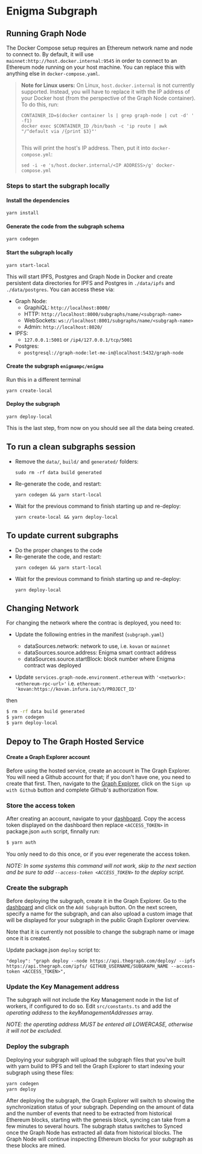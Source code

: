 # Enigma Subgraph

## Running Graph Node

The Docker Compose setup requires an Ethereum network name and node
to connect to. By default, it will use `mainnet:http://host.docker.internal:9545`
in order to connect to an Ethereum node running on your host machine.
You can replace this with anything else in `docker-compose.yaml`.

> **Note for Linux users:** On Linux, `host.docker.internal` is not
> currently supported. Instead, you will have to replace it with the
> IP address of your Docker host (from the perspective of the Graph
> Node container).
> To do this, run:
>
> ```
> CONTAINER_ID=$(docker container ls | grep graph-node | cut -d' ' -f1)
> docker exec $CONTAINER_ID /bin/bash -c 'ip route | awk "/^default via /{print $3}"'
> ￼
> ```
>
> This will print the host's IP address. Then, put it into `docker-compose.yml`:
>
> ```
> sed -i -e 's/host.docker.internal/<IP ADDRESS>/g' docker-compose.yml
> ```

### Steps to start the subgraph locally

#### Install the dependencies

```
yarn install
```

#### Generate the code from the subgraph schema

```
yarn codegen
```

#### Start the subgraph locally

```
yarn start-local
```

This will start IPFS, Postgres and Graph Node in Docker and create persistent
data directories for IPFS and Postgres in `./data/ipfs` and `./data/postgres`. You
can access these via:

- Graph Node:
  - GraphiQL: `http://localhost:8000/`
  - HTTP: `http://localhost:8000/subgraphs/name/<subgraph-name>`
  - WebSockets: `ws://localhost:8001/subgraphs/name/<subgraph-name>`
  - Admin: `http://localhost:8020/`
- IPFS:
  - `127.0.0.1:5001` or `/ip4/127.0.0.1/tcp/5001`
- Postgres:
  - `postgresql://graph-node:let-me-in@localhost:5432/graph-node`

#### Create the subgraph `enigmampc/enigma`

Run this in a different terminal

```
yarn create-local
```

#### Deploy the subgraph

```
yarn deploy-local
```

This is the last step, from now on you should see all the data being created.

## To run a clean subgraphs session

- Remove the `data/`, `build/` and `generated/` folders:
  ```
  sudo rm -rf data build generated
  ```
- Re-generate the code, and restart:
  ```
  yarn codegen && yarn start-local
  ```
- Wait for the previous command to finish starting up and re-deploy:
  ```
  yarn create-local && yarn deploy-local
  ```

## To update current subgraphs

- Do the proper changes to the code
- Re-generate the code, and restart:
  ```
  yarn codegen && yarn start-local
  ```
- Wait for the previous command to finish starting up and re-deploy:
  ```
  yarn deploy-local
  ```

## Changing Network

For changing the network where the contrac is deployed, you need to:

- Update the following entries in the manifest (`subgraph.yaml`)

  - dataSources.network: network to use, i.e. `kovan` or `mainnet`
  - dataSources.source.address: Enigma smart contract address
  - dataSources.source.startBlock: block number where Enigma contract was deployed

- Update `services.graph-node.environment.ethereum` with `'<network>:<ethereum-rpc-url>'` i.e. `ethereum: 'kovan:https://kovan.infura.io/v3/PROJECT_ID'`

then

```bash
$ rm -rf data build generated
$ yarn codegen
$ yarn deploy-local
```

## Depoy to The Graph Hosted Service

#### Create a Graph Explorer account

Before using the hosted service, create an account in The Graph Explorer. You will need a Github account for that; if you don't have one, you need to create that first. Then, navigate to the [Graph Explorer](https://thegraph.com/explorer/), click on the `Sign up with Github` button and complete Github's authorization flow.

### Store the access token

After creating an account, navigate to your [dashboard](https://thegraph.com/explorer/dashboard). Copy the access token displayed on the dashboard then replace `<ACCESS_TOKEN>` in package.json `auth` script, finnally run:

```bash
$ yarn auth
```

You only need to do this once, or if you ever regenerate the access token.

_NOTE: In some systems this command will not work, skip to the next section and be sure to add `--access-token <ACCESS_TOKEN>` to the deploy script._

### Create the subgraph

Before deploying the subgraph, create it in the Graph Explorer. Go to the [dashboard](https://thegraph.com/explorer/dashboard) and click on the `Add Subgraph` button. On the next screen, specify a name for the subgraph, and can also upload a custom image that will be displayed for your subgraph in the public Graph Explorer overview.

Note that it is currently not possible to change the subgraph name or image once it is created.

Update package.json `deploy` script to:

```
"deploy": "graph deploy --node https://api.thegraph.com/deploy/ --ipfs https://api.thegraph.com/ipfs/ GITHUB_USERNAME/SUBGRAPH_NAME --access-token <ACCESS_TOKEN>",
```

### Update the Key Management address

The subgraph will not include the Key Management node in the list of workers, if configured to do so. Edit `src/constants.ts` and add the _operating address_ to the _keyManagementAddresses_ array.

_NOTE: the operating address MUST be entered all LOWERCASE, otherwise it will not be excluded._

### Deploy the subgraph

Deploying your subgraph will upload the subgraph files that you've built with yarn build to IPFS and tell the Graph Explorer to start indexing your subgraph using these files:

```bash
yarn codegen
yarn deploy
```

After deploying the subgraph, the Graph Explorer will switch to showing the synchronization status of your subgraph. Depending on the amount of data and the number of events that need to be extracted from historical Ethereum blocks, starting with the genesis block, syncing can take from a few minutes to several hours. The subgraph status switches to Synced once the Graph Node has extracted all data from historical blocks. The Graph Node will continue inspecting Ethereum blocks for your subgraph as these blocks are mined.
